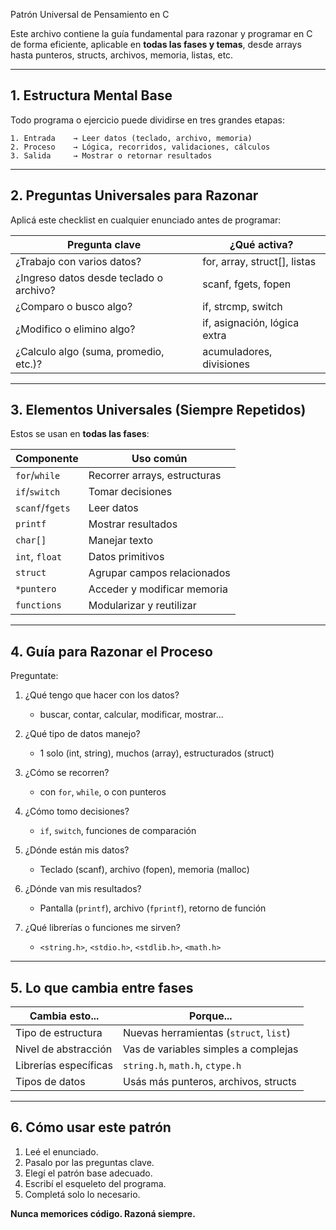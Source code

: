 Patrón Universal de Pensamiento en C

Este archivo contiene la guía fundamental para razonar y programar en C de forma eficiente, aplicable en **todas las fases y temas**, desde arrays hasta punteros, structs, archivos, memoria, listas, etc.

---

## 1. Estructura Mental Base

Todo programa o ejercicio puede dividirse en tres grandes etapas:

```
1. Entrada    → Leer datos (teclado, archivo, memoria)
2. Proceso    → Lógica, recorridos, validaciones, cálculos
3. Salida     → Mostrar o retornar resultados
```

---

## 2. Preguntas Universales para Razonar

Aplicá este checklist en cualquier enunciado antes de programar:

| Pregunta clave                                | ¿Qué activa?                  |
|----------------------------------------------|-------------------------------|
| ¿Trabajo con varios datos?                   | for, array, struct[], listas  |
| ¿Ingreso datos desde teclado o archivo?      | scanf, fgets, fopen           |
| ¿Comparo o busco algo?                       | if, strcmp, switch            |
| ¿Modifico o elimino algo?                    | if, asignación, lógica extra  |
| ¿Calculo algo (suma, promedio, etc.)?        | acumuladores, divisiones      |

---

## 3. Elementos Universales (Siempre Repetidos)

Estos se usan en **todas las fases**:

| Componente     | Uso común                     |
|----------------|-------------------------------|
| `for`/`while`  | Recorrer arrays, estructuras  |
| `if`/`switch`  | Tomar decisiones              |
| `scanf`/`fgets`| Leer datos                    |
| `printf`       | Mostrar resultados            |
| `char[]`       | Manejar texto                 |
| `int`, `float` | Datos primitivos              |
| `struct`       | Agrupar campos relacionados   |
| `*puntero`     | Acceder y modificar memoria   |
| `functions`    | Modularizar y reutilizar      |

---

## 4. Guía para Razonar el Proceso

Preguntate:

1. ¿Qué tengo que hacer con los datos?
   - buscar, contar, calcular, modificar, mostrar...

2. ¿Qué tipo de datos manejo?
   - 1 solo (int, string), muchos (array), estructurados (struct)

3. ¿Cómo se recorren?
   - con `for`, `while`, o con punteros

4. ¿Cómo tomo decisiones?
   - `if`, `switch`, funciones de comparación

5. ¿Dónde están mis datos?
   - Teclado (scanf), archivo (fopen), memoria (malloc)

6. ¿Dónde van mis resultados?
   - Pantalla (`printf`), archivo (`fprintf`), retorno de función

7. ¿Qué librerías o funciones me sirven?
   - `<string.h>`, `<stdio.h>`, `<stdlib.h>`, `<math.h>`

---

## 5. Lo que cambia entre fases

| Cambia esto...            | Porque...                              |
|---------------------------|----------------------------------------|
| Tipo de estructura        | Nuevas herramientas (`struct`, `list`) |
| Nivel de abstracción      | Vas de variables simples a complejas   |
| Librerías específicas     | `string.h`, `math.h`, `ctype.h`        |
| Tipos de datos            | Usás más punteros, archivos, structs   |

---

## 6. Cómo usar este patrón

1. Leé el enunciado.
2. Pasalo por las preguntas clave.
3. Elegí el patrón base adecuado.
4. Escribí el esqueleto del programa.
5. Completá solo lo necesario.

**Nunca memorices código. Razoná siempre.**

